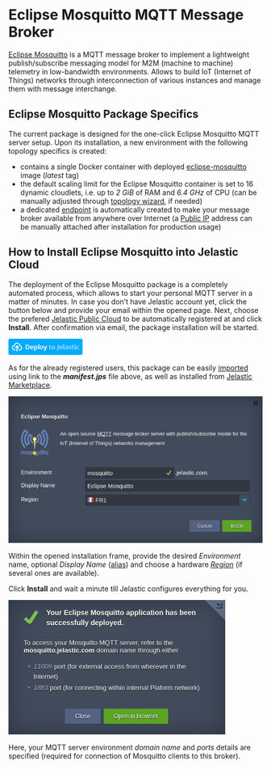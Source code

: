 # Eclipse Mosquitto MQTT Message Broker

[Eclipse Mosquitto](https://mosquitto.org/) is a MQTT message broker to implement a lightweight publish/subscribe messaging model for M2M (machine to machine) telemetry in low-bandwidth environments. Allows to build IoT (Internet of Things) networks through interconnection of various instances and manage them with message interchange. 

## Eclipse Mosquitto Package Specifics

The current package is designed for the one-click Eclipse Mosquitto MQTT server setup. Upon its installation, a new environment with the following topology specifics is created: 
* contains a single Docker container with deployed [eclipse-mosquitto](https://hub.docker.com/r/_/eclipse-mosquitto/) image (_latest_ tag)
* the default scaling limit for the Eclipse Mosquitto container is set to 16 dynamic cloudlets, i.e. up to _2 GiB_ of RAM and _6.4 GHz_ of CPU (can be manually adjusted through [topology wizard](https://docs.jelastic.com/setting-up-environment), if needed)
* a dedicated [endpoint](https://docs.jelastic.com/endpoints) is automatically created to make your message broker available from anywhere over Internet (a  [Public IP](https://docs.jelastic.com/public-ipv4) address can be manually attached after installation for production usage)

## How to Install Eclipse Mosquitto into Jelastic Cloud

The deployment of the Eclipse Mosquitto package is a completely automated process, which allows to start your personal MQTT server in a matter of minutes. In case you don’t have Jelastic account yet, click the button below and provide your email within the opened page. Next, choose the prefered [Jelastic Public Cloud](https://jelastic.cloud/) to be automatically registered at and click **Install**. After confirmation via email, the package installation will be started.

[![deploy-to-jelastic](images/deploy-to-jelastic.png)](https://jelastic.com/install-application/?manifest=https://raw.githubusercontent.com/jelastic-jps/mosquitto/master/manifest.jps)

As for the already registered users, this package can be easily [imported](https://docs.jelastic.com/environment-import) using link to the _**manifest.jps**_ file above, as well as installed from [Jelastic Marketplace](https://docs.jelastic.com/marketplace).

![mosquitto-install](images/mosquitto-install.png)

Within the opened installation frame, provide the desired _Environment_ name, optional _Display Name_ ([alias](https://docs.jelastic.com/environment-aliases)) and choose a hardware _[Region](https://docs.jelastic.com/environment-regions)_ (if several ones are available).

Click **Install** and wait a minute till Jelastic configures everything for you.

![mosquitto-installed](images/mosquitto-installed.png)

Here, your MQTT server environment _domain name_ and _ports_ details are specified (required for connection of Mosquitto clients to this broker).
